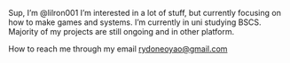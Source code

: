 Sup, I’m @lilron001
 I’m interested in a lot of stuff, but currently focusing on how to make games and systems.
 I’m currently in uni studying BSCS. Majority of my projects are still ongoing and in other platform.

How to reach me through my email rydoneoyao@gmail.com
<!---
lilron001/lilron001 is a ✨ special ✨ repository because its `README.md` (this file) appears on your GitHub profile.
You can click the Preview link to take a look at your changes.
--->

